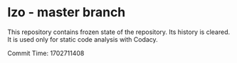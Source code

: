 # lzo - master branch

This repository contains frozen state of the repository.
Its history is cleared. It is used only for static code
analysis with Codacy.

Commit Time: 1702711408